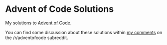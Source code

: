 # Advent of Code Solutions

My solutions to [Advent of Code](https://adventofcode.com/).

You can find some discussion about these solutions within [my comments](https://www.reddit.com/user/sophiebits/comments/) on the /r/adventofcode subreddit.

